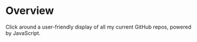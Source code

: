 # Overview
Click around a user-friendly display of all my current GitHub repos, powered by JavaScript.